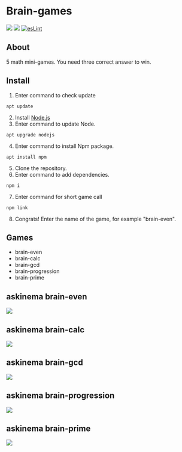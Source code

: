  # Brain-games 
[![](https://api.codeclimate.com/v1/badges/59d8475196089f39db8b/maintainability)](https://codeclimate.com/github/KiraBelo/frontend-project-lvl1/maintainability)  [![](https://github.com/KiraBelo/frontend-project-lvl1/actions/workflows/hexlet-check.yml/badge.svg)](https://github.com/KiraBelo/frontend-project-lvl1/actions/workflows/hexlet-check.yml) [![esLint](https://github.com/KiraBelo/frontend-project-lvl1/actions/workflows/nodejs.yml/badge.svg)](https://github.com/KiraBelo/frontend-project-lvl1/actions/workflows/nodejs.yml)

## About
5 math mini-games. You need three correct answer to win.

## Install
1. Enter command to check update 
```
apt update
```
2. Install [Node.js](https://nodejs.org/en/download/)
3. Enter  command to update Node.
```
apt upgrade nodejs
```
4. Enter command to install Npm package.
```
apt install npm
```
5. Clone the repository.
6. Enter command to add dependencies.
```
npm i
```
7. Enter command for short game call
```
npm link
```
8. Congrats! Enter the name of the game, for example "brain-even".

## Games
*   brain-even
*   brain-calc
*   brain-gcd
*   brain-progression
*   brain-prime

## askinema brain-even
[![](https://asciinema.org/a/eC0sciUKUnJIunIM2vB5KxTTP.svg)](https://asciinema.org/a/eC0sciUKUnJIunIM2vB5KxTTP)

## askinema brain-calc
[![](https://asciinema.org/a/p7RSUStfl1jOLKjwne9H70GBK.svg)](https://asciinema.org/a/p7RSUStfl1jOLKjwne9H70GBK)

## askinema brain-gcd
[![](https://asciinema.org/a/E0BecEG0kXKXOKSjyMsgYOemn.svg)](https://asciinema.org/a/E0BecEG0kXKXOKSjyMsgYOemn)

## askinema brain-progression
[![](https://asciinema.org/a/DP4SeD03UVkJFxc8NbEloIPuZ.svg)](https://asciinema.org/a/DP4SeD03UVkJFxc8NbEloIPuZ)

## askinema brain-prime
[![](https://asciinema.org/a/DG8VlIfppyZS6PQDRkjErQeoq.svg)](https://asciinema.org/a/DG8VlIfppyZS6PQDRkjErQeoq)

